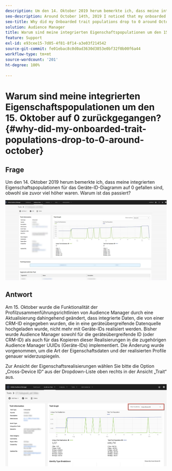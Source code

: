 ```yaml
---
description: Um den 14. Oktober 2019 herum bemerkte ich, dass meine integrierten Eigenschaftspopulationen für das Geräte-ID-Diagramm auf 0 gefallen sind, obwohl sie zuvor viel höher waren.
seo-description: Around October 14th, 2019 I noticed that my onboarded trait populations for the Device ID graph have dropped to 0, where previously they were much higher.
seo-title: Why did my Onboarded trait populations drop to 0 around October 15th?
solution: Audience Manager
title: Warum sind meine integrierten Eigenschaftspopulationen um den 15. Oktober auf 0 zurückgegangen?
feature: Support
exl-id: e93cee15-7d05-4f81-8f14-a3e03f214542
source-git-commit: fe01ebac8c0d0ad3630d3853e0bf32f0b00f6a44
workflow-type: tm+mt
source-wordcount: '201'
ht-degree: 100%

---
```


# Warum sind meine integrierten Eigenschaftspopulationen um den 15. Oktober auf 0 zurückgegangen? {#why-did-my-onboarded-trait-populations-drop-to-0-around-october}

## Frage

Um den 14. Oktober 2019 herum bemerkte ich, dass meine integrierten Eigenschaftspopulationen für das Geräte-ID-Diagramm auf 0 gefallen sind, obwohl sie zuvor viel höher waren. Warum ist das passiert?

![Bild des Abfalls der Geräte-ID](assets/device_id_populationdrop.png)

## Antwort

Am 15. Oktober wurde die Funktionalität der Profilzusammenführungsrichtlinien von Audience Manager durch eine Aktualisierung dahingehend geändert, dass integrierte Daten, die von einer CRM-ID eingegeben wurden, die in eine geräteübergreifende Datenquelle hochgeladen wurde, nicht mehr mit Geräte-IDs realisiert werden.  Bisher wurde Audience Manager sowohl für die geräteübergreifende ID (oder CRM-ID) als auch für das Kopieren dieser Realisierungen in die zugehörigen Audience Manager UUIDs (Geräte-IDs) implementiert.  Die Änderung wurde vorgenommen, um die Art der Eigenschaftsdaten und der realisierten Profile genauer widerzuspiegeln.

Zur Ansicht der Eigenschaftsrealisierungen wählen Sie bitte die Option „Cross-Device ID“ aus der Dropdown-Liste oben rechts in der Ansicht „Trait“ aus.

![Anzeigen von Realisierungen nach geräteübergreifender ID](assets/deviceid-crossdevice.png)
